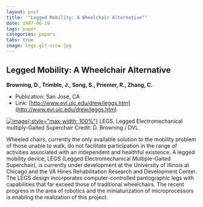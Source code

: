 ```yaml
---
layout: post
title: '"Legged Mobility: A Wheelchair Alternative"'
date: 1987-06-19
tags: paper
categories: papers
tabs: true
image: legs.gif-srcw.jpg
---
```


## Legged Mobility: A Wheelchair Alternative
**Browning, D., Trimble, J., Song, S., Priemer, R., Zhang, C.**
- Publication: San Jose, CA
- Link: [http://www.evl.uic.edu/drew/leggs.htm](http://www.evl.uic.edu/drew/leggs.htm)


[![image](https://www.evl.uic.edu/output/originals/legs.gif-srcw.jpg){:style="max-width: 100%"}](https://www.evl.uic.edu/output/originals/legs.gif-srcw.jpg)
LEGS, Legged Electromechanical multiply-Gaited Superchair
Credit: D. Browning / DVL

Wheeled chairs, currently the only available solution to the mobility problem of those unable to walk, do not facilitate participation in the range of activities associated with an independent and healthful existence. A legged mobility device, LEGS (Legged Electromechanical Multiple-Gaited Superchair), is currently under development at the University of Illinois at Chicago and the VA Hines Rehabilitation Research and Development Center. The LEGS design incorporates computer-controlled pantographic legs with capabilities that far exceed those of traditional wheelchairs. The recent progress in the area of robotics and the miniaturization of microprocessors is enabling the realization of this project.
